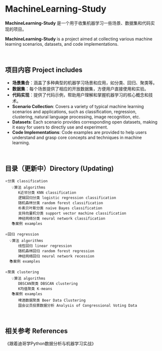 # MachineLearning-Study

**MachineLearning-Study** 是一个用于收集机器学习一些场景、数据集和代码实现的项目。

**MachineLearning-Study** is a project aimed at collecting various machine learning scenarios, datasets, and code implementations.

<br/>

## 项目内容 Project includes

- **场景集合**：涵盖了多种典型的机器学习场景和应用，如分类、回归、聚类等。
- **数据集**：每个场景提供了相应的开放数据集，方便用户直接使用和实验。
- **代码实现**：提供了代码示例，帮助用户理解和掌握机器学习的核心概念和技术。
- **Scenario Collection**: Covers a variety of typical machine learning scenarios and applications, such as classification, regression, clustering, natural language processing, image recognition, etc.
- **Datasets**: Each scenario provides corresponding open datasets, making it easy for users to directly use and experiment.
- **Code Implementations**: Code examples are provided to help users understand and grasp core concepts and techniques in machine learning.

<br/>

## 目录（更新中）Directory (Updating)

```
⭐️分类 classification
   💡算法 algorithms
      K近邻分类 KNN classification
      逻辑回归分类 logistic regression classification
      随机森林分类 random forest classification
      朴素贝叶斯分类 naive Bayes classification
      支持向量机分类 support vector machine classification
      神经网络分类 neural network classification
   📚案例 examples

⭐️回归 regression
  💡算法 algorithms
      线性回归 linear regression
      随机森林回归 random forest regression
      神经网络回归 neural network recession
  📚案例 examples

⭐️聚类 clustering
   💡算法 algorithms
      DBSCAN聚类 DBSCAN clustering
      K均值聚类 K-means
   📚案例 examples
      啤酒数据聚类 Beer Data Clustering
      国会议员投票数据分析 Analysis of Congressional Voting Data

```

<br/>

## 相关参考 References
《跟着迪哥学Python数据分析与机器学习实战》

